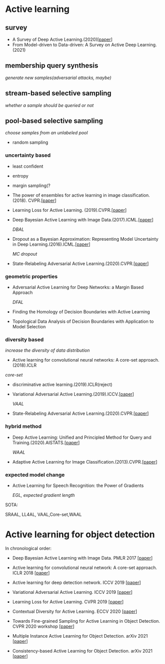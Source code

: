 # Active learning

## survey

- A Survey of Deep Active Learning.(2020)[[paper](https://arxiv.org/abs/2009.00236)]
- From Model-driven to Data-driven: A Survey on Active Deep Learning.(2021)

## membership query synthesis

*generate new samples(adversarial attacks, maybe)*

## stream-based selective sampling

*whether a sample should be queried or not*

##  pool-based selective sampling

*choose samples from an unlabeled pool*

- random sampling

### uncertainty based

- least confident

- entropy

- margin sampling(?

- The power of ensembles for active learning in image classification.(2018). CVPR.[[paper](https://openaccess.thecvf.com/content_cvpr_2018/papers/Beluch_The_Power_of_CVPR_2018_paper.pdf)]

- Learning Loss for Active Learning. (2019).CVPR.[[paper](https://openaccess.thecvf.com/content_CVPR_2019/papers/Yoo_Learning_Loss_for_Active_Learning_CVPR_2019_paper.pdf)]

- Deep Bayesian Active Learning with Image Data.(2017).ICML.[[paper](http://proceedings.mlr.press/v70/gal17a/gal17a.pdf)]

  *DBAL*

- Dropout as a Bayesian Approximation: Representing Model Uncertainty in Deep Learning.(2016).ICML.[[paper](http://proceedings.mlr.press/v48/gal16.pdf)]

  *MC dropout*

- State-Relabeling Adversarial Active Learning.(2020).CVPR.[[paper](https://openaccess.thecvf.com/content_CVPR_2020/papers/Zhang_State-Relabeling_Adversarial_Active_Learning_CVPR_2020_paper.pdf)]

### geometric properties

- Adversarial Active Learning for Deep Networks: a Margin Based Approach 

  *DFAL*

- Finding the Homology of Decision Boundaries with Active Learning

- Topological Data Analysis of Decision Boundaries with Application to Model Selection

### diversity based

*increase the diversity of data distribution*

-  Active learning for convolutional neural networks: A core-set approach.(2018).ICLR

  *core-set*

- discriminative active learning.(2019).ICLR(reject)

- Variational Adversarial Active Learning.(2019).ICCV.[[paper](https://openaccess.thecvf.com/content_ICCV_2019/papers/Sinha_Variational_Adversarial_Active_Learning_ICCV_2019_paper.pdf)]

  *VAAL*
  
-  State-Relabeling Adversarial Active Learning.(2020).CVPR.[[paper](https://openaccess.thecvf.com/content_CVPR_2020/papers/Zhang_State-Relabeling_Adversarial_Active_Learning_CVPR_2020_paper.pdf)]

### hybrid method

- Deep Active Learning: Unified and Principled Method for Query and Training.(2020).AISTATS.[[paper](http://proceedings.mlr.press/v108/shui20a.html)]

  *WAAL*

- Adaptive Active Learning for Image Classification.(2013).CVPR.[[paper](https://www.cv-foundation.org/openaccess/content_cvpr_2013/papers/Li_Adaptive_Active_Learning_2013_CVPR_paper.pdf)]

  

### expected model change

- Active Learning for Speech Recognition: the Power of Gradients

  *EGL, expected gradient length*

SOTA:

SRAAL, LL4AL, VAAL,Core-set,WAAL




# Active learning for object detection
In chronological order: 
- Deep Bayesian Active Learning with Image Data. PMLR 2017 [[paper](http://proceedings.mlr.press/v70/gal17a/gal17a.pdf)]
- Active learning for convolutional neural network: A core-set approach. ICLR 2018 [[paper](https://arxiv.org/pdf/1708.00489.pdf)]
- Active learning for deep detection network. ICCV 2019 [[paper](https://arxiv.org/pdf/1911.09168.pdf)]
- Variational Adversarial Active Learning. ICCV 2019 [[paper](https://openaccess.thecvf.com/content_ICCV_2019/papers/Sinha_Variational_Adversarial_Active_Learning_ICCV_2019_paper.pdf)]
- Learning Loss for Active Learning. CVPR 2019 [[paper](https://openaccess.thecvf.com/content_CVPR_2019/papers/Yoo_Learning_Loss_for_Active_Learning_CVPR_2019_paper.pdf)]
- Contextual Diversity for Active Learning. ECCV 2020 [[paper](https://arxiv.org/pdf/2008.05723)]
- Towards Fine-grained Sampling for Active Learning in Object Detection. CVPR 2020 workshop [[paper](https://openaccess.thecvf.com/content_CVPRW_2020/papers/w54/Desai_Towards_Fine-Grained_Sampling_for_Active_Learning_in_Object_Detection_CVPRW_2020_paper.pdf)]

- Multiple Instance Active Learning for Object Detection. arXiv 2021 [[paper](https://arxiv.org/pdf/2104.02324v1.pdf)]
- Consistency-based Active Learning for Object Detection. arXiv 2021 [[paper](https://arxiv.org/pdf/2103.10374.pdf)]





